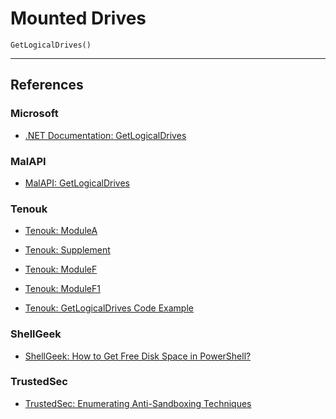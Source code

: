 # Mounted Drives

```
GetLogicalDrives()
```

---
## References

### Microsoft

- [.NET Documentation: GetLogicalDrives](https://learn.microsoft.com/en-us/dotnet/api/system.environment.getlogicaldrives?view=net-8.0)

### MalAPI

- [MalAPI: GetLogicalDrives](https://malapi.io/winapi/GetLogicalDrives)

### Tenouk

- [Tenouk: ModuleA](https://www.tenouk.com/ModuleA.html)

- [Tenouk: Supplement](https://www.tenouk.com/Supplement.html)

- [Tenouk: ModuleF](https://www.tenouk.com/ModuleF.html)

- [Tenouk: ModuleF1](https://www.tenouk.com/ModuleF1.html)

- [Tenouk: GetLogicalDrives Code Example](https://www.tenouk.com/cpluscodesnippet/getlogicaldrives.html)

### ShellGeek

- [ShellGeek: How to Get Free Disk Space in PowerShell?]([https://shellgeek.com/how-to-get-free-disk-space-in-powershell/](https://shellgeek.com/how-to-get-free-disk-space-in-powershell/))

### TrustedSec

- [TrustedSec: Enumerating Anti-Sandboxing Techniques](https://trustedsec.com/blog/enumerating-anti-sandboxing-techniques)